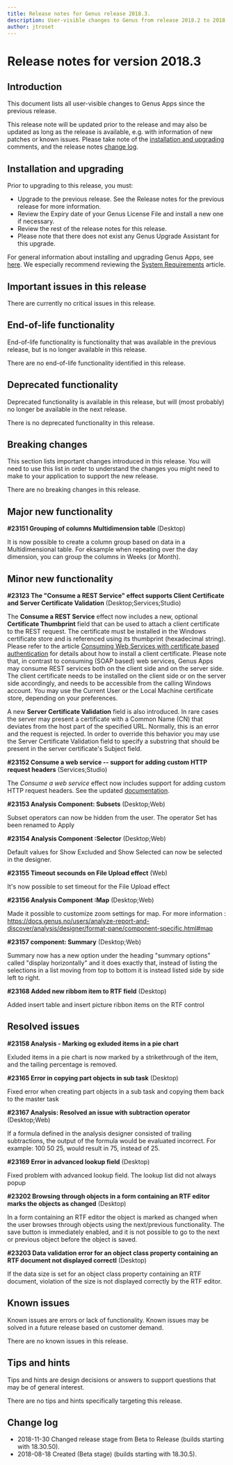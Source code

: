 ```yaml
---
title: Release notes for Genus release 2018.3.
description: User-visible changes to Genus from release 2018.2 to 2018.3.
author: jtroset
---
```

# Release notes for version 2018.3

## Introduction

This document lists all user-visible changes to Genus Apps since the previous release.
 
This release note will be updated prior to the release and may also be updated as long as the release is available, e.g. with information of new patches or known issues. Please take note of the [installation and upgrading](#installation-and-upgrading) comments, and the release notes [change log](#change-log).

## Installation and upgrading
 
Prior to upgrading to this release, you must:
* Upgrade to the previous release. See the Release notes for the previous release for more information.
* Review the Expiry date of your Genus License File and install a new one if necessary.
* Review the rest of the release notes for this release.
* Please note that there does not exist any Genus Upgrade Assistant for this upgrade.
 
For general information about installing and upgrading Genus Apps, see [here](../installation-and-configuration/index.md). We especially recommend reviewing the [System Requirements](../installation-and-configuration/system-requirements.md) article.

## Important issues in this release

There are currently no critical issues in this release.

<!--rntype01-start INSTALLATION / UPGRADE. DO NOT CHANGE THESE TAGS. ANY CHANGES BELOW WILL BE OVERWRITTEN.-->

<!--rntype01-end   INSTALLATION / UPGRADE. DO NOT CHANGE THESE TAGS. ANY CHANGES ABOVE WILL BE OVERWRITTEN.-->
<!-- release note type 2 is missing. That's ok.-->

## End-of-life functionality

End-of-life functionality is functionality that was available in the previous release, but is no longer available in this release.
<!--rntype03-start END-OF-LIFE. DO NOT CHANGE THESE TAGS. ANY CHANGES BELOW WILL BE OVERWRITTEN.-->
There are no end-of-life functionality identified in this release.
<!--rntype03-end   END-OF-LIFE. DO NOT CHANGE THESE TAGS. ANY CHANGES ABOVE WILL BE OVERWRITTEN.-->
## Deprecated functionality

Deprecated functionality is available in this release, but will (most probably) no longer be available in the next release.
<!--rntype04-start DEPRECATED. DO NOT CHANGE THESE TAGS. ANY CHANGES BELOW WILL BE OVERWRITTEN.-->
There is no deprecated functionality in this release.
<!--rntype04-end   DEPRECATED. DO NOT CHANGE THESE TAGS. ANY CHANGES ABOVE WILL BE OVERWRITTEN.-->
## Breaking changes

This section lists important changes introduced in this release. You will need to use this list in order to understand the changes you might need to make to your application to support the new release.
<!--rntype05-start BREAKING. DO NOT CHANGE THESE TAGS. ANY CHANGES BELOW WILL BE OVERWRITTEN.-->
There are no breaking changes in this release.
<!--rntype05-end   BREAKING. DO NOT CHANGE THESE TAGS. ANY CHANGES ABOVE WILL BE OVERWRITTEN.-->
## Major new functionality
<!--rntype06-start MAJOR. DO NOT CHANGE THESE TAGS. ANY CHANGES BELOW WILL BE OVERWRITTEN.-->
<!--ID 9ff0a5a5-8c71-43e1-879d-cab2ad8167f0 -->
**#23151 Grouping of columns Multidimension table** (Desktop)

It is now possible to create a column group based on data in a Multidimensional table. For eksample when repeating over the day dimension, you can group the columns in Weeks (or Month).

<!--rntype06-end   MAJOR. DO NOT CHANGE THESE TAGS. ANY CHANGES ABOVE WILL BE OVERWRITTEN.-->
## Minor new functionality
<!--rntype07-start MINOR. DO NOT CHANGE THESE TAGS. ANY CHANGES BELOW WILL BE OVERWRITTEN.-->
<!--ID f2042c91-d86d-41d4-84af-3cd2051b07b2 -->
**#23123 The "Consume a REST Service" effect supports Client Certificate and Server Certificate Validation** (Desktop;Services;Studio)

The **Consume a REST Service** effect now includes a new, optional **Certificate Thumbprint** field that can be used to attach a client certificate to the REST request. The certificate must be installed in the Windows certificate store and is referenced using its thumbprint (hexadecimal string). Please refer to the article [Consuming Web Services with certificate based authentication](https://docs.genus.no/developers/defining-an-app-model/services/web-services/consuming-web-services-with-certificate-based-authentication.html) for details about how to install a client certificate. Please note that, in contrast to consuming (SOAP based) web services, Genus Apps may consume REST services both on the client side and on the server side. The client certificate needs to be installed on the client side or on the server side accordingly, and needs to be accessible from the calling Windows account. You may use the Current User or the Local Machine certificate store, depending on your preferences.

A new **Server Certificate Validation** field is also introduced. In rare cases the server may present a certificate with a Common Name (CN) that deviates from the host part of the specified URL. Normally, this is an error and the request is rejected. In order to override this behavior you may use the Server Certificate Validation field to specify a substring that should be present in the server certificate's Subject field.

<!--ID 656dd3fe-525d-4c7a-a7fa-a36b232695e5 -->
**#23152 Consume a web service -- support for adding custom HTTP request headers** (Services;Studio)

The _Consume a web service_ effect now includes support for adding custom HTTP request headers. See the updated [documentation](https://docs.genus.no/developers/defining-an-app-model/logic/action-orchestration/actions/effects/consume-a-web-service.html).

<!--ID 1089ca77-a790-4e4d-a0e5-9bd2523e71a4 -->
**#23153 Analysis  Component: Subsets** (Desktop;Web)

Subset operators can now be hidden from the user. The operator Set has been renamed to Apply

<!--ID b1dbaceb-aff8-4450-8de2-66dce1e0d730 -->
**#23154 Analysis  Component :Selector** (Desktop;Web)

Default values for Show Excluded and Show Selected can now be selected in the designer.

<!--ID e20f2019-0228-4d95-a85c-c87c87f6407f -->
**#23155 Timeout secounds on File Upload effect** (Web)

It's now possible to set timeout for the File Upload effect

<!--ID 431a02f1-b9e3-4439-84a9-3552647aa537 -->
**#23156 Analysis  Component :Map** (Desktop;Web)

Made it possible to customize zoom settings for map. For more information : https://docs.genus.no/users/analyze-report-and-discover/analysis/designer/format-pane/component-specific.html#map

<!--ID ac004d16-2940-48c7-9a18-51e8e8617d45 -->
**#23157 component: Summary** (Desktop;Web)

Summary now has a new option under the heading "summary options"  called "display horizontally" and it does exactly that, instead of listing the selections in a list moving from top to bottom it is instead listed side by side left to right.

<!--ID 09edb766-7197-4672-8121-bf67f69379d2 -->
**#23168 Added new ribbom item to RTF field** (Desktop)

Added insert table and insert picture ribbon items on the RTF control

<!--rntype07-end   MINOR. DO NOT CHANGE THESE TAGS. ANY CHANGES ABOVE WILL BE OVERWRITTEN.-->
## Resolved issues
<!--rntype08-start RESOLVED ISSUES. DO NOT CHANGE THESE TAGS. ANY CHANGES BELOW WILL BE OVERWRITTEN.-->
<!--ID 340afc8d-8af5-46cc-8f20-d56a80893bd8 -->
**#23158 Analysis - Marking og exluded items in a pie chart**

Exluded items in a pie chart is now marked by a strikethrough of the item, and the tailing percentage is removed.

<!--ID 8560fbc4-48e7-48ab-aee8-9bf7362a0fc4 -->
**#23165 Error in copying part objects in sub task** (Desktop)

Fixed error when creating part objects in a sub task and copying them back to the master task

<!--ID 21eaf2b1-108a-4344-8be5-9db4dcd46a99 -->
**#23167 Analysis: Resolved an issue with subtraction operator** (Desktop;Web)

If a formula defined in the analysis designer consisted of trailing subtractions, the output of the formula would be evaluated incorrect. For example: 100  50  25, would result in 75, instead of 25.

<!--ID cb022e0f-3b31-4c32-9175-92469fcaba5d -->
**#23169 Error in advanced lookup field** (Desktop)

Fixed problem with advanced lookup field. The lookup list did not always popup

<!--ID 4fd53f02-9523-47dd-884c-43f1a66ac005 -->
**#23202 Browsing through objects in a form containing an RTF editor marks the objects as changed** (Desktop)

In a form containing an RTF editor the object is marked as changed when the user browses through objects using the next/previous functionality. The save button is immediately enabled, and it is not possible to go to the next or previous object before the object is saved.

<!--ID 9e3dc11f-9857-4490-85fe-6585f06b1540 -->
**#23203 Data validation error for an object class property containing an RTF document not displayed correctl** (Desktop)

If the data size is set for an object class property containing an RTF document, violation of the size is not displayed correctly by the RTF editor.

<!--rntype08-end   RESOLVED ISSUES. DO NOT CHANGE THESE TAGS. ANY CHANGES ABOVE WILL BE OVERWRITTEN.-->
## Known issues

Known issues are errors or lack of functionality. Known issues may be solved in a future release based on customer demand.
<!--rntype09-start KNOWN ISSUES. DO NOT CHANGE THESE TAGS. ANY CHANGES BELOW WILL BE OVERWRITTEN.-->
There are no known issues in this release.
<!--rntype09-end   KNOWN ISSUES. DO NOT CHANGE THESE TAGS. ANY CHANGES ABOVE WILL BE OVERWRITTEN.-->
## Tips and hints

Tips and hints are design decisions or answers to support questions that may be of general interest.
 
There are no tips and hints specifically targeting this release.

## Change log
* 2018-11-30 Changed release stage from Beta to Release (builds starting with 18.30.50).
* 2018-08-18 Created (Beta stage) (builds starting with 18.30.5).
<!--changelog CHANGELOG. DO NOT CHANGE THIS TAG. ANY CHANGES BELOW WILL BE DELETED.-->
